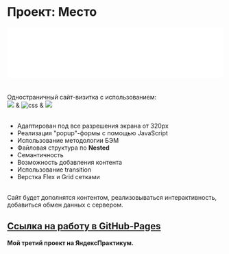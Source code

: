 # Проект: Место

<img src="./images/logo.svg" alt="html" width="520px">

<br>
<br>
</br>
Одностраничный сайт-визитка с использованием:

<div><img src="https://image.flaticon.com/icons/png/512/1197/1197498.png" width="40px">
 & <img src="https://image.flaticon.com/icons/png/512/461/461042.png" alt="css" width="40px"> 
 & <img src="https://image.flaticon.com/icons/png/512/617/617463.png" width="43px"></div>
<br>

* Адаптирован под все разрешения экрана от 320px
* Реализация "popup"-формы с помощью JavaScript
* Использование методологии БЭМ
* Файловая структура по **Nested**
* Семантичность
* Возможность добавления контента
* Использование transition
* Верстка Flex и Grid сетками

<br>
Сайт будет дополнятся контентом, реализовываться интерактивность, добавиться обмен данных с сервером.
<br>


## [Ссылка на работу в GitHub-Pages](https://remixfx.github.io/mesto/)

__Мой третий проект на ЯндексПрактикум.__
